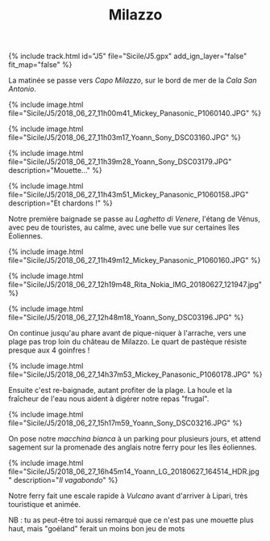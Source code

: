 ﻿---
title: "Milazzo"
permalink: /Sicile/J5/
sidebar:
  nav: "sicile"
enable_tracks: true
---

{% include track.html id="J5" file="Sicile/J5.gpx" add_ign_layer="false" fit_map="false" %}

La matinée se passe vers *Capo Milazzo*, sur le bord de mer de la *Cala San Antonio*.

{% include image.html file="Sicile/J5/2018_06_27_11h00m41_Mickey_Panasonic_P1060140.JPG" %}

{% include image.html file="Sicile/J5/2018_06_27_11h03m17_Yoann_Sony_DSC03160.JPG" %}

{% include image.html file="Sicile/J5/2018_06_27_11h39m28_Yoann_Sony_DSC03179.JPG" description="Mouette..." %}

{% include image.html file="Sicile/J5/2018_06_27_11h43m51_Mickey_Panasonic_P1060158.JPG" description="Et chardons !" %}

Notre première baignade se passe au *Laghetto di Venere*, l'étang de Vénus, avec peu de touristes, au calme, avec une belle vue sur certaines îles Éoliennes.

{% include image.html file="Sicile/J5/2018_06_27_11h49m12_Mickey_Panasonic_P1060160.JPG" %}

{% include image.html file="Sicile/J5/2018_06_27_12h19m48_Rita_Nokia_IMG_20180627_121947.jpg" %}

{% include image.html file="Sicile/J5/2018_06_27_12h48m18_Yoann_Sony_DSC03196.JPG" %}

On continue jusqu'au phare avant de pique-niquer à l'arrache, vers une plage pas trop loin du château de Milazzo. Le quart de pastèque résiste presque aux 4 goinfres !

{% include image.html file="Sicile/J5/2018_06_27_14h37m53_Mickey_Panasonic_P1060178.JPG" %}

Ensuite c'est re-baignade, autant profiter de la plage. La houle et la fraîcheur de l'eau nous aident à digérer notre repas "frugal".

{% include image.html file="Sicile/J5/2018_06_27_15h17m59_Yoann_Sony_DSC03216.JPG" %}

On pose notre *macchina bianca* à un parking pour plusieurs jours, et attend sagement sur la promenade des anglais notre ferry pour les îles éoliennes.

{% include image.html file="Sicile/J5/2018_06_27_16h45m14_Yoann_LG_20180627_164514_HDR.jpg" description="*Il vagabondo*" %}

Notre ferry fait une escale rapide à *Vulcano* avant d'arriver à Lipari, très touristique et animée.

NB : tu as peut-être toi aussi remarqué que ce n'est pas une mouette plus haut, mais "goéland" ferait un moins bon jeu de mots
